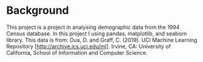 # Background
This project is a project in analysing demographic data from the 1994 Census database.
In this project I using pandas, matplotlib, and seaborn library.
This data is from: 
Dua, D. and Graff, C. (2019). UCI Machine Learning Repository [http://archive.ics.uci.edu/ml]. Irvine, CA: University of California, School of Information and Computer Science.

